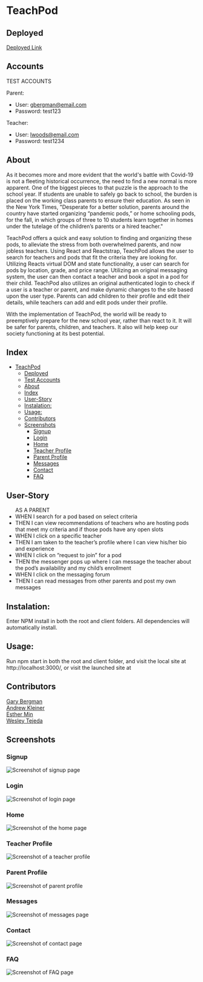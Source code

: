 # TeachPod

## Deployed

[Deployed Link](https://teachpod.herokuapp.com/)

## Accounts 
TEST ACCOUNTS

Parent:
* User: gbergman@email.com
* Password: test123

Teacher:
* User: lwoods@email.com
* Password: test1234

## About

As it becomes more and more evident that the world's battle with Covid-19 is not a fleeting historical occurrence, the need to find a new normal is more apparent. One of the biggest pieces to that puzzle is the approach to the school year. If students are unable to safely go back to school, the burden is placed on the working class parents to ensure their education. As seen in the New York Times, "Desperate for a better solution, parents around the country have started organizing “pandemic pods,” or home schooling pods, for the fall, in which groups of three to 10 students learn together in homes under the tutelage of the children’s parents or a hired teacher."

TeachPod offers a quick and easy solution to finding and organizing these pods, to alleviate the stress from both overwhelmed parents, and now jobless teachers. Using React and Reactstrap, TeachPod allows the user to search for teachers and pods that fit the criteria they are looking for. Utilizing Reacts virtual DOM and state functionality, a user can search for pods by location, grade, and price range. Utilizing an original messaging system, the user can then contact a teacher and book a spot in a pod for their child. TeachPod also utilizes an original authenticated login to check if a user is a teacher or parent, and make dynamic changes to the site based upon the user type. Parents can add children to their profile and edit their details, while teachers can add and edit pods under their profile.

With the implementation of TeachPod, the world will be ready to preemptively prepare for the new school year, rather than react to it. It will be safer for parents, children, and teachers. It also will help keep our society functioning at its best potential.

## Index
- [TeachPod](#teachpod)
  - [Deployed](#Deployed)
  - [Test Accounts](#Accounts)
  - [About](#about)
  - [Index](#index)
  - [User-Story](#user-story)
  - [Instalation:](#instalation)
  - [Usage:](#usage)
  - [Contributors](#contributors)
  - [Screenshots](#screenshots)
    - [Signup](#signup)
    - [Login](#login)
    - [Home](#home)
    - [Teacher Profile](#teacher-profile)
    - [Parent Profile](#parent-profile)
    - [Messages](#messages)
    - [Contact](#contact)
    - [FAQ](#faq)

## User-Story

<ul>AS A PARENT
<li>WHEN I search for a pod based on select criteria</li>
<li>THEN I can view recommendations of teachers who are hosting pods that meet my criteria and if those pods have any open slots</li>
<li>WHEN I click on a specific teacher</li>
<li>THEN I am taken to the teacher’s profile where I can view his/her bio and experience</li>
<li>WHEN I click on “request to join” for a pod
</li>
<li>THEN the messenger pops up where I can message the teacher about the pod’s availability and my child’s enrollment</li>
<li>WHEN I click on the messaging forum</li>
<li>THEN I can read messages from other parents and post my own messages</li>
</ul>




## Instalation:
Enter NPM install in both the root and client folders. All dependencies will automatically install.

## Usage:
Run npm start in both the root and client folder, and visit the local site at http://localhost:3000/, or visit the launched site at 

## Contributors
<a href="https://github.com/Gary-Bergman">Gary Bergman</a>\
<a href="https://github.com/akleiner26">Andrew Kleiner</a>\
<a href="https://github.com/jungjungie">Esther Min</a>\
<a href="https://github.com/WesleyTejeda">Wesley Tejeda</a>

## Screenshots

### Signup
<img src="./client/public/images/screenshots/signup.png" alt="Screenshot of signup page">

### Login
<img src="./client/public/images/screenshots/login.png" alt="Screenshot of login page">

### Home
<img src="./client/public/images/screenshots/home.png" alt="Screenshot of the home page">

### Teacher Profile
<img src="./client/public/images/screenshots/teacherProfile.png" alt="Screenshot of a teacher profile">

### Parent Profile
<img src="./client/public/images/screenshots/parentProfile.png" alt="Screenshot of parent profile">

### Messages
<img src="./client/public/images/screenshots/messages.png" alt="Screenshot of messages page">

### Contact
<img src="./client/public/images/screenshots/contact.png" alt="Screenshot of contact page">

### FAQ
<img src="./client/public/images/screenshots/faq.png" alt="Screenshot of FAQ page">





